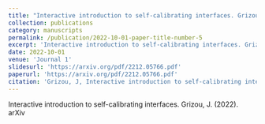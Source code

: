 ```yaml
---
title: "Interactive introduction to self-calibrating interfaces. Grizou, J. (2022). arXiv"
collection: publications
category: manuscripts
permalink: /publication/2022-10-01-paper-title-number-5
excerpt: 'Interactive introduction to self-calibrating interfaces. Grizou, J. (2022). arXiv'
date: 2022-10-01
venue: 'Journal 1'
slidesurl: 'https://arxiv.org/pdf/2212.05766.pdf'
paperurl: 'https://arxiv.org/pdf/2212.05766.pdf'
citation: 'Grizou, J, Interactive introduction to self-calibrating interfaces.'
---
```


Interactive introduction to self-calibrating interfaces. Grizou, J. (2022). arXiv
